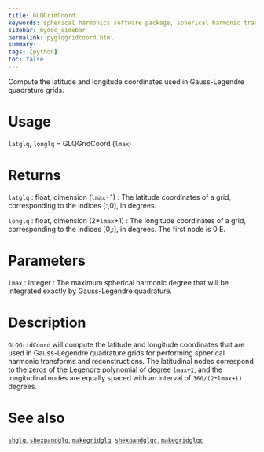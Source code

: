 ```yaml
---
title: GLQGridCoord
keywords: spherical harmonics software package, spherical harmonic transform, legendre functions, multitaper spectral analysis, fortran, Python, gravity, magnetic field
sidebar: mydoc_sidebar
permalink: pyglqgridcoord.html
summary:
tags: [python]
toc: false
---
```


Compute the latitude and longitude coordinates used in Gauss-Legendre quadrature grids.

# Usage

`latglq`, `longlq` = GLQGridCoord (`lmax`)

# Returns

`latglq` : float, dimension (`lmax`+1)
:   The latitude coordinates of a grid, corresponding to the indices [:,0], in degrees.

`longlq` : float, dimension (2\*`lmax`+1)
:   The longitude coordinates of a grid, corresponding to the indices [0,:], in degrees. The first node is 0 E.

# Parameters

`lmax` : integer
:   The maximum spherical harmonic degree that will be integrated exactly by Gauss-Legendre quadrature.

# Description

`GLQGridCoord` will compute the latitude and longitude coordinates that are used in Gauss-Legendre quadrature grids for performing spherical harmonic transforms and reconstructions. The latitudinal nodes correspond to the zeros of the Legendre polynomial of degree `lmax+1`, and the longitudinal nodes are equally spaced with an interval of `360/(2*lmax+1)` degrees.

# See also

[`shglq`](pyshglq.html), [`shexpandglq`](pyshexpandglq.html), [`makegridglq`](pymakegridglq.html), [`shexpandglqc`](pyshexpandglqc.html), [`makegridglqc`](pymakegridglqc.html)
